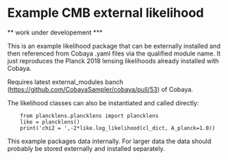 # Example CMB external likelihood

** work under developement ***

This is an example likelihood package that can be externally installed and then referenced from Cobaya .yaml files 
via the qualified module name. It just reproduces the Planck 2018 lensing likelihoods already installed with Cobaya.

Requires latest external_modules banch (https://github.com/CobayaSampler/cobaya/pull/53) of Cobaya.

The likelihood classes can also be instantiated and called directly:

        from plancklens.plancklens import plancklens
        like = plancklens()
        print('chi2 = ',-2*like.log_likelihood(cl_dict, A_planck=1.0))

This example packages data internally. For larger data the data should probably be stored externally and installed separately.

